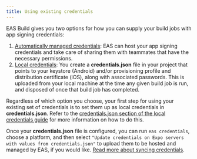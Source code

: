 ```yaml
---
title: Using existing credentials
---
```


EAS Build gives you two options for how you can supply your build jobs with app signing credentials:

1. [Automatically managed credentials](managed-credentials.md): EAS can host your app signing credentials and take care of sharing them with teammates that have the necessary permissions.
2. [Local credentials](local-credentials.md): You create a **credentials.json** file in your project that points to your keystore (Android) and/or provisioning profile and distribution certificate (iOS), along with associated passwords. This is uploaded from your local machine at the time any given build job is run, and disposed of once that build job has completed.

Regardless of which option you choose, your first step for using your existing set of credentials is to set them up as local credentials in **credentials.json**. Refer to the [credentials.json section of the local credentials guide](local-credentials.md#credentialsjson) for more information on how to do this.

Once your **credentials.json** file is configured, you can run `eas credentials`, choose a platform, and then select `"Update credentials on Expo servers with values from credentials.json"` to upload them to be hosted and managed by EAS, if you would like. [Read more about syncing credentials](syncing-credentials.md).